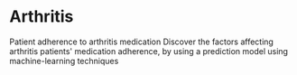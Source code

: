 # Arthritis
Patient adherence to arthritis medication
Discover the factors affecting arthritis patients' medication adherence, by using a prediction model using machine-learning techniques
